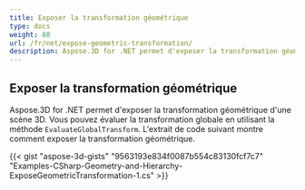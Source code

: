 ```yaml
---
title: Exposer la transformation géométrique
type: docs
weight: 80
url: /fr/net/expose-geometric-transformation/
description: Aspose.3D for .NET permet d'exposer la transformation géométrique d'une scène 3D. Vous pouvez évaluer la transformation globale à l'aide de la méthode EvaluateGlobalTransform.
---
```

##  **Exposer la transformation géométrique**
Aspose.3D for .NET permet d'exposer la transformation géométrique d'une scène 3D. Vous pouvez évaluer la transformation globale en utilisant la méthode `EvaluateGlobalTransform`. L'extrait de code suivant montre comment exposer la transformation géométrique.

{{< gist "aspose-3d-gists" "9563193e834f0087b554c83130fcf7c7" "Examples-CSharp-Geometry-and-Hierarchy-ExposeGeometricTransformation-1.cs" >}}
